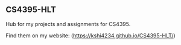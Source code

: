 ## CS4395-HLT

Hub for my projects and assignments for CS4395.

Find them on my website: (https://kshi4234.github.io/CS4395-HLT/)
